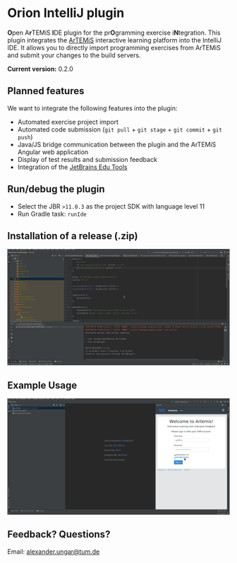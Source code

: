 
# Orion IntelliJ plugin

**O**pen A**r**TEMiS **I**DE plugin for the pr**O**gramming exercise i**N**tegration.
This plugin integrates the [ArTEMiS](https://github.com/ls1intum/Artemis) interactive learning platform into the IntelliJ IDE.
It allows you to directly import programming exercises from ArTEMiS and submit your changes to the build servers.

**Current version:** 0.2.0

## Planned features
We want to integrate the following features into the plugin:

 - Automated exercise project import
 - Automated code submission (`git pull` + `git stage` + `git commit` + `git push`)
 - Java/JS bridge communication between the plugin and the ArTEMiS Angular web application
 - Display of test results and submission feedback
 - Integration of the  [JetBrains Edu Tools](https://plugins.jetbrains.com/plugin/10081-edutools)

## Run/debug the plugin

 - Select the JBR `>11.0.3` as the project SDK with language level 11
 - Run Gradle task: `runIde`

## Installation of a release (.zip)
![](gifs/orion_installation.gif)

## Example Usage
![](gifs/new_orion_workflow.gif)

## Feedback? Questions?
Email: alexander.ungar@tum.de

